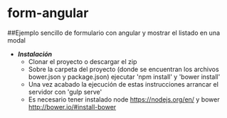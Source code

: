 # form-angular
##Ejemplo sencillo de formulario con angular y mostrar el listado en una modal

* ___Instalación___
	- Clonar el proyecto o descargar el zip
	- Sobre la carpeta del proyecto (donde se encuentran los archivos bower.json y package.json) ejecutar 'npm install' y 'bower install'
	- Una vez acabado la ejecución de estas instrucciones arrancar el servidor con 'gulp serve'
	- Es necesario tener instalado node https://nodejs.org/en/ y bower http://bower.io/#install-bower 
